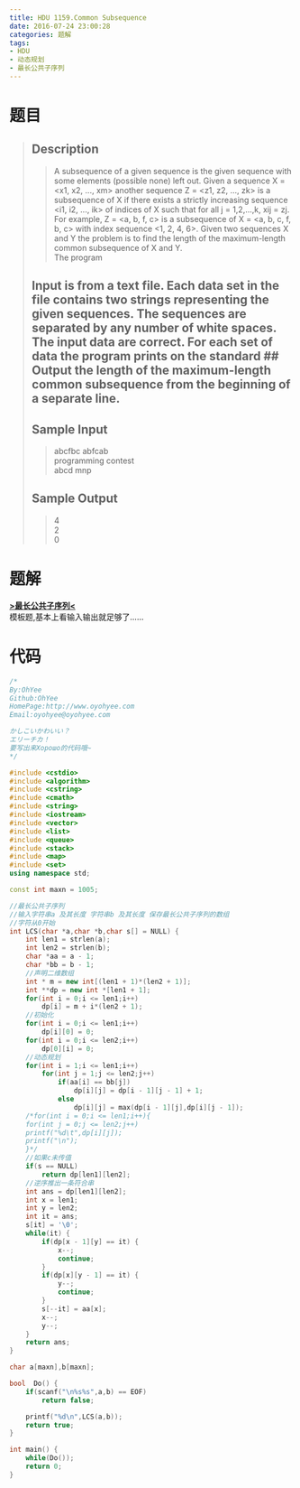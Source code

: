 ```yaml
---
title: HDU 1159.Common Subsequence
date: 2016-07-24 23:00:28
categories: 题解
tags:
- HDU
- 动态规划
- 最长公共子序列
---
```

# 题目
> 
> ## Description  
>> A subsequence of a given sequence is the given sequence with some elements (possible none) left out. Given a sequence X = <x1, x2, ..., xm> another sequence Z = <z1, z2, ..., zk> is a subsequence of X if there exists a strictly increasing sequence <i1, i2, ..., ik> of indices of X such that for all j = 1,2,...,k, xij = zj. For example, Z = <a, b, f, c> is a subsequence of X = <a, b, c, f, b, c> with index sequence <1, 2, 4, 6>. Given two sequences X and Y the problem is to find the length of the maximum-length common subsequence of X and Y.   
>> The program <!--more-->  
> 
> ## Input is from a text file. Each data set in the file contains two strings representing the given sequences. The sequences are separated by any number of white spaces. The input data are correct. For each set of data the program prints on the standard ## Output the length of the maximum-length common subsequence from the beginning of a separate line.   
>>    
> 
> ## Sample Input  
>> abcfbc abfcab  
>> programming contest   
>> abcd mnp   
>>    
> 
> ## Sample Output  
>> 4  
>> 2  
>> 0   

# 题解

[**>最长公共子序列<**](/post/Algorithm/LCS.html)  
模板题,基本上看输入输出就足够了……  


# 代码
```cpp Common Subsequence https://github.com/OhYee/ACM.github.io/blob/master\HDU\1159.Common%20Subsequence.cpp 代码备份
/*
By:OhYee
Github:OhYee
HomePage:http://www.oyohyee.com
Email:oyohyee@oyohyee.com

かしこいかわいい？
エリーチカ！
要写出来Хорошо的代码哦~
*/

#include <cstdio>
#include <algorithm>
#include <cstring>
#include <cmath>
#include <string>
#include <iostream>
#include <vector>
#include <list>
#include <queue>
#include <stack>
#include <map>
#include <set>
using namespace std;

const int maxn = 1005;

//最长公共子序列
//输入字符串a 及其长度 字符串b 及其长度 保存最长公共子序列的数组
//字符从0开始
int LCS(char *a,char *b,char s[] = NULL) {
    int len1 = strlen(a);
    int len2 = strlen(b);
    char *aa = a - 1;
    char *bb = b - 1;
    //声明二维数组
    int * m = new int[(len1 + 1)*(len2 + 1)];
    int **dp = new int *[len1 + 1];
    for(int i = 0;i <= len1;i++)
        dp[i] = m + i*(len2 + 1);
    //初始化
    for(int i = 0;i <= len1;i++)
        dp[i][0] = 0;
    for(int i = 0;i <= len2;i++)
        dp[0][i] = 0;
    //动态规划
    for(int i = 1;i <= len1;i++)
        for(int j = 1;j <= len2;j++)
            if(aa[i] == bb[j])
                dp[i][j] = dp[i - 1][j - 1] + 1;
            else
                dp[i][j] = max(dp[i - 1][j],dp[i][j - 1]);
    /*for(int i = 0;i <= len1;i++){
    for(int j = 0;j <= len2;j++)
    printf("%d\t",dp[i][j]);
    printf("\n");
    }*/
    //如果c未传值
    if(s == NULL)
        return dp[len1][len2];
    //逆序推出一条符合串
    int ans = dp[len1][len2];
    int x = len1;
    int y = len2;
    int it = ans;
    s[it] = '\0';
    while(it) {
        if(dp[x - 1][y] == it) {
            x--;
            continue;
        }
        if(dp[x][y - 1] == it) {
            y--;
            continue;
        }
        s[--it] = aa[x];
        x--;
        y--;
    }
    return ans;
}

char a[maxn],b[maxn];

bool  Do() {
    if(scanf("\n%s%s",a,b) == EOF)
        return false;

    printf("%d\n",LCS(a,b));
    return true;
}

int main() {
    while(Do());
    return 0;
}
```